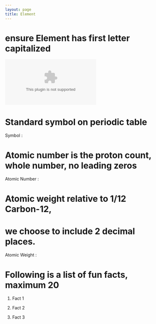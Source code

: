 ```yaml
---
layout: page
title: Element
---
```

# ensure Element has first letter capitalized

![A picture of the element.](full-web-address.com "Element")

# Standard symbol on periodic table
Symbol :
# Atomic number is the proton count, whole number, no leading zeros
Atomic Number :  
# Atomic weight relative to 1/12 Carbon-12, 
# we choose to include 2 decimal places.
Atomic Weight : 

# Following is a list of fun facts, maximum 20
1. Fact 1

2. Fact 2

3. Fact 3
